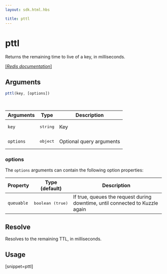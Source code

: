 ```yaml
---
layout: sdk.html.hbs

title: pttl
---
```


# pttl

Returns the remaining time to live of a key, in milliseconds.

[[_Redis documentation_]](https://redis.io/commands/pttl)


## Arguments

```js
pttl(key, [options])
```

<br/>

| Arguments    | Type    | Description |
|--------------|---------|-------------|
| `key` | <pre>string</pre> | Key |
| ``options`` | <pre>object</pre> | Optional query arguments |

### options

The `options` arguments can contain the following option properties:

| Property   | Type (default)   | Description                       |
| ---------- | ------- | --------------------------------- |
| `queuable` | <pre>boolean (true)</pre> | If true, queues the request during downtime, until connected to Kuzzle again |

## Resolve

Resolves to the remaining TTL, in milliseconds.

## Usage

[snippet=pttl]
